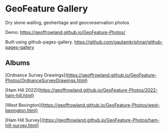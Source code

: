 # GeoFeature Gallery

Dry stone walling, geoheritage and geoconservation photos

Demo: https://geoffrowland.github.io/GeoFeature-Photos/

Built using github-pages-gallery. https://github.com/gautamkrishnar/github-pages-gallery

## Albums

[Ordnance Survey Drawings]{https://geoffrowland.github.io/GeoFeature-Photos/OrdnanceSurveyDrawings.html}

[Ham Hill 2022]{https://geoffrowland.github.io/GeoFeature-Photos/2022-ham-hill.html}

[West Bexington]{https://geoffrowland.github.io/GeoFeature-Photos/west-bexington.html}

[Ham Hill Survey]{https://geoffrowland.github.io/GeoFeature-Photos/ham-hill-survey.html}
